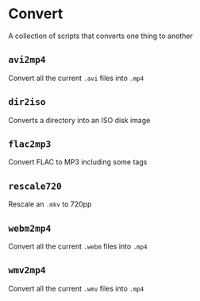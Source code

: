 # Convert
A collection of scripts that converts one thing to another

## `avi2mp4`

Convert all the current `.avi` files into `.mp4`

## `dir2iso`

Converts a directory into an ISO disk image

## `flac2mp3`

Convert FLAC to MP3 including some tags

## `rescale720`

Rescale an `.mkv` to 720pp

## `webm2mp4`

Convert all the current `.webm` files into `.mp4`

## `wmv2mp4`

Convert all the current `.wmv` files into `.mp4`
